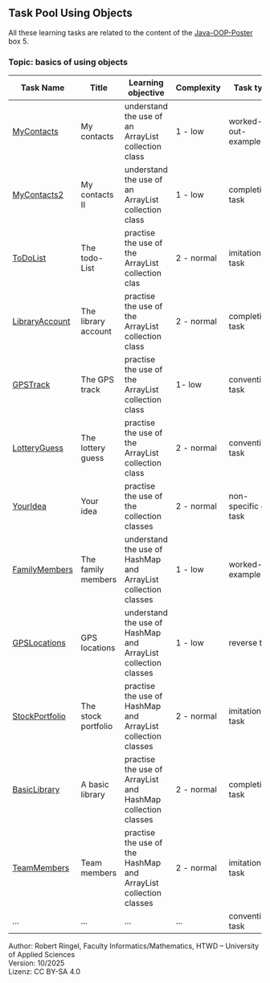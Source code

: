 ## Task Pool Using Objects

All these learning tasks are related to the content of the [Java-OOP-Poster](../JavaPosterOOP_engl.pdf) box 5. 

### Topic: basics of using objects


| **Task Name**                                    | **Title**                         | **Learning objective**                                      | **Complexity** | **Task type**          |
| ------------------------------------------------ | --------------------------------- | ----------------------------------------------------------- | -------------- | ---------------------- |
| [MyContacts](MyContacts.md)                      | My contacts                       | understand the use of an ArrayList collection class         | 1 - low        | worked-out-example     |
| [MyContacts2](MyContacts2.md)                    | My contacts II                    | understand the use of an ArrayList collection class         | 1 - low        | completion task        |
| [ToDoList](ToDoList.md)                          | The todo-List                     | practise the use of the ArrayList collection clas           | 2 - normal     | imitation task         |
| [LibraryAccount](LibraryAccount.md)              | The library account               | practise the use of the ArrayList collection class          | 2 - normal     | completion task        |
| [GPSTrack](GPSTrack.md)                          | The GPS track                     | practise the use of the ArrayList collection class          | 1- low         | conventional task      |
| [LotteryGuess](LotteryGuess.md)                  | The lottery guess                 | practise the use of the ArrayList collection class          | 2 - normal     | conventional task      |
| [YourIdea](YourIdea.md)                          | Your idea                         | practise the use of the collection classes                  | 2 - normal     | non-specific goal task |
| [FamilyMembers](FamilyMembers.md)                | The family members                | understand the use of HashMap and ArrayList collection classes | 1 - low     | worked-out example     |
| [GPSLocations](GPSLocations.md)                  | GPS locations                     | understand the use of HashMap and ArrayList collection classes | 1 - low     | reverse task 	       |
| [StockPortfolio](StockPortfolio.md)              | The stock portfolio               | practise the use of HashMap and ArrayList collection classes | 2 - normal    | imitation task         |
| [BasicLibrary](BasicLibrary.md)                | A basic library                   | practise the use of ArrayList and HashMap collection classes | 2 - normal    | completion task        | 
| [TeamMembers](TeamMembers.md)                    | Team members                      | practise the use of the HashMap and ArrayList collection classes | 2 - normal | imitation task        |
| ...                                              | ...                               | ...                                                              | ...        | conventional task     |

Author: Robert Ringel, Faculty Informatics/Mathematics, HTWD – University of Applied Sciences  
Version: 10/2025  
Lizenz: CC BY-SA 4.0



